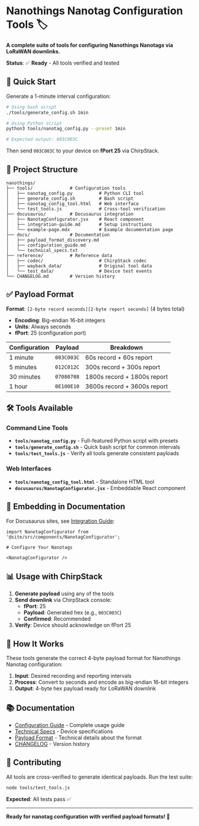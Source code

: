 # Nanothings Nanotag Configuration Tools 🏷️

**A complete suite of tools for configuring Nanothings Nanotags via LoRaWAN downlinks.**

**Status**: ✅ **Ready** - All tools verified and tested

## 🎯 **Quick Start**

Generate a 1-minute interval configuration:

```bash
# Using bash script
./tools/generate_config.sh 1min

# Using Python script  
python3 tools/nanotag_config.py --preset 1min

# Expected output: 003C003C
```

Then send `003C003C` to your device on **fPort 25** via ChirpStack.

## 📁 **Project Structure**

```
nanothings/
├── tools/              # Configuration tools
│   ├── nanotag_config.py          # Python CLI tool
│   ├── generate_config.sh         # Bash script
│   ├── nanotag_config_tool.html   # Web interface
│   └── test_tools.js              # Cross-tool verification
├── docusaurus/         # Docusaurus integration
│   ├── NanotagConfigurator.jsx    # React component
│   ├── integration-guide.md       # Setup instructions
│   └── example-page.mdx           # Example documentation page
├── docs/               # Documentation
│   ├── payload_format_discovery.md
│   ├── configuration_guide.md
│   └── technical_specs.txt
├── reference/          # Reference data
│   ├── codec/                     # ChirpStack codec
│   ├── wayback_data/              # Original tool data
│   └── test_data/                 # Device test events
└── CHANGELOG.md        # Version history
```

## ✅ **Payload Format**

**Format**: `[2-byte record seconds][2-byte report seconds]` (4 bytes total)

- **Encoding**: Big-endian 16-bit integers
- **Units**: Always seconds
- **fPort**: 25 (configuration port)

| Configuration | Payload | Breakdown |
|---------------|---------|-----------|
| 1 minute | `003C003C` | 60s record + 60s report |
| 5 minutes | `012C012C` | 300s record + 300s report |
| 30 minutes | `07080708` | 1800s record + 1800s report |
| 1 hour | `0E100E10` | 3600s record + 3600s report |

## 🛠️ **Tools Available**

### **Command Line Tools**
- **`tools/nanotag_config.py`** - Full-featured Python script with presets
- **`tools/generate_config.sh`** - Quick bash script for common intervals
- **`tools/test_tools.js`** - Verify all tools generate consistent payloads

### **Web Interfaces**  
- **`tools/nanotag_config_tool.html`** - Standalone HTML tool
- **`docusaurus/NanotagConfigurator.jsx`** - Embeddable React component

## 🚀 **Embedding in Documentation**

For Docusaurus sites, see [Integration Guide](./docusaurus/integration-guide.md):

```mdx
import NanotagConfigurator from '@site/src/components/NanotagConfigurator';

# Configure Your Nanotags

<NanotagConfigurator />
```

## 📊 **Usage with ChirpStack**

1. **Generate payload** using any of the tools
2. **Send downlink** via ChirpStack console:
   - **fPort**: 25
   - **Payload**: Generated hex (e.g., `003C003C`)
   - **Confirmed**: Recommended
3. **Verify**: Device should acknowledge on fPort 25

## 🔧 **How It Works**

These tools generate the correct 4-byte payload format for Nanothings Nanotag configuration:

1. **Input**: Desired recording and reporting intervals
2. **Process**: Convert to seconds and encode as big-endian 16-bit integers
3. **Output**: 4-byte hex payload ready for LoRaWAN downlink

## 📚 **Documentation**

- [Configuration Guide](./docs/configuration_guide.md) - Complete usage guide
- [Technical Specs](./docs/technical_specs.txt) - Device specifications  
- [Payload Format](./docs/payload_format.md) - Technical details about the format
- [CHANGELOG](./CHANGELOG.md) - Version history

## 🤝 **Contributing**

All tools are cross-verified to generate identical payloads. Run the test suite:

```bash
node tools/test_tools.js
```

**Expected**: All tests pass ✅

---

**Ready for nanotag configuration with verified payload formats! 🎯**